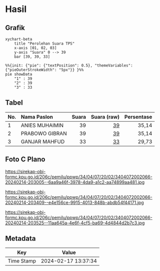 # Hasil

## Grafik

```mermaid
xychart-beta
    title "Perolehan Suara TPS"
    x-axis [01, 02, 03]
    y-axis "Suara" 0 --> 39
    bar [39, 39, 33]
```

```mermaid
%%{init: {"pie": {"textPosition": 0.5}, "themeVariables": {"pieOuterStrokeWidth": "5px"}} }%%
pie showData
    "1" : 39
    "2" : 39
    "3" : 33
```

## Tabel

| No. | Nama Paslon    | Suara | Suara (raw) | Persentase |
|:--- |:-------------- | -----:| -----------:| ----------:|
| 1   | ANIES MUHAIMIN | 39    | [39][p-1]   | 35,14      |
| 2   | PRABOWO GIBRAN | 39    | [39][p-2]   | 35,14      |
| 3   | GANJAR MAHFUD  | 33    | [33][p-3]   | 29,73      |


[p-1]: https://github.com/gigit-pemilu/pemilu-2024-34-di-yogyakarta/blob/main/pilpres/hitung-suara/sub/34-di-yogyakarta/sub/04-sleman/sub/07-depok/sub/2002-maguwoharjo/sub/066-tps/sub/paslon-1.txt
[p-2]: https://github.com/gigit-pemilu/pemilu-2024-34-di-yogyakarta/blob/main/pilpres/hitung-suara/sub/34-di-yogyakarta/sub/04-sleman/sub/07-depok/sub/2002-maguwoharjo/sub/066-tps/sub/paslon-2.txt
[p-3]: https://github.com/gigit-pemilu/pemilu-2024-34-di-yogyakarta/blob/main/pilpres/hitung-suara/sub/34-di-yogyakarta/sub/04-sleman/sub/07-depok/sub/2002-maguwoharjo/sub/066-tps/sub/paslon-3.txt

## Foto C Plano

https://sirekap-obj-formc.kpu.go.id/206c/pemilu/ppwp/34/04/07/20/02/3404072002066-20240214-203005--6aa9a46f-3978-4da9-a1c2-aa74899aa481.jpg

https://sirekap-obj-formc.kpu.go.id/206c/pemilu/ppwp/34/04/07/20/02/3404072002066-20240214-203409--e4e156ce-9915-4013-848b-abdb54f44171.jpg

https://sirekap-obj-formc.kpu.go.id/206c/pemilu/ppwp/34/04/07/20/02/3404072002066-20240214-203525--11aa645a-4e6f-4cf5-ba69-4d4844d2b7c3.jpg


## Metadata

| Key        | Value               |
| ---------- | ------------------- |
| Time Stamp | 2024-02-17 13:37:34 |



